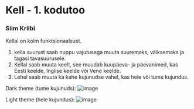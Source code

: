 # Kell - 1. kodutoo
### Siim Kriibi

Kellal on kolm funktsionaalsust.
  1. kella suurust saab nuppu vajutusega muuta suuremaks, väiksemaks ja tagasi tavasuurusele.
  2. Kellal saab muuta keelt, see muudab kuupäeva- ja päevanimed, kas Eesti keelde, Inglise keelde või Vene keelde.
  3. Lehel saab muuta ka kahe kujunudse vahel, kas hele või tume kujundus.

Dark theme (tume kujunuds):
![image](https://user-images.githubusercontent.com/90192374/156772191-1214d768-85aa-4b3a-9f29-5f95dbea04d3.png)

Light theme (hele kujundus):
![image](https://user-images.githubusercontent.com/90192374/156772239-dc3b7e94-6114-4813-bd4e-e7df8acb019a.png)
